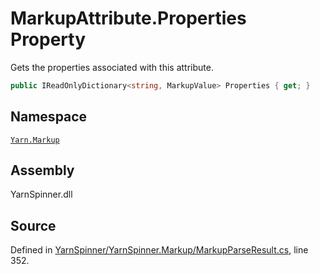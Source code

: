 <!-- This file was generated by a tool. Do not edit this file by hand. -->

# MarkupAttribute.Properties Property

Gets the properties associated with this
attribute.


```csharp
public IReadOnlyDictionary<string, MarkupValue> Properties { get; }
```



## Namespace
[`Yarn.Markup`](/api/csharp/yarn.markup/README.md)

## Assembly
YarnSpinner.dll

## Source
Defined in [YarnSpinner/YarnSpinner.Markup/MarkupParseResult.cs](https://github.com/YarnSpinnerTool/YarnSpinner//blob/develop/YarnSpinner/YarnSpinner.Markup/MarkupParseResult.cs#L352), line 352.
